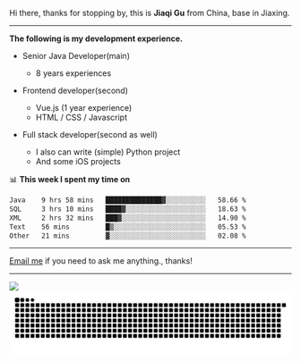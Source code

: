 Hi there, thanks for stopping by, this is **Jiaqi Gu** from China, base in Jiaxing.

---

**The following is my development experience.**

- Senior Java Developer(main)
  - 8 years experiences

- Frontend developer(second)
  - Vue.js (1 year experience)
  - HTML / CSS / Javascript
  
- Full stack developer(second as well)
  - I also can write (simple) Python project
  - And some iOS projects

📊 **This week I spent my time on**
<!--START_SECTION:waka-->

```text
Java    9 hrs 58 mins   ██████████████▓░░░░░░░░░░   58.66 %
SQL     3 hrs 10 mins   ████▓░░░░░░░░░░░░░░░░░░░░   18.63 %
XML     2 hrs 32 mins   ███▓░░░░░░░░░░░░░░░░░░░░░   14.90 %
Text    56 mins         █▒░░░░░░░░░░░░░░░░░░░░░░░   05.53 %
Other   21 mins         ▓░░░░░░░░░░░░░░░░░░░░░░░░   02.08 %
```

<!--END_SECTION:waka-->

---

[Email me](mailto:htk2klwgr@mozmail.com?subject=Hiring_from_GitHub) if you need to ask me anything., thanks!

---

![]( https://visitor-badge.glitch.me/badge?page_id=githubgujiaqi)
![]( https://github.com/droid-Q/droid-Q/raw/output/github-contribution-grid-snake.svg#gh-dark-mode-only)
